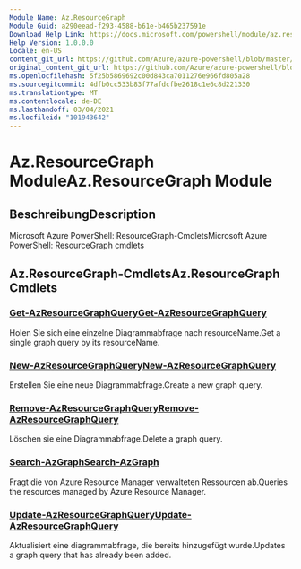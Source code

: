 ```yaml
---
Module Name: Az.ResourceGraph
Module Guid: a290eead-f293-4588-b61e-b465b237591e
Download Help Link: https://docs.microsoft.com/powershell/module/az.resourcegraph
Help Version: 1.0.0.0
Locale: en-US
content_git_url: https://github.com/Azure/azure-powershell/blob/master/src/ResourceGraph/ResourceGraph/help/Az.ResourceGraph.md
original_content_git_url: https://github.com/Azure/azure-powershell/blob/master/src/ResourceGraph/ResourceGraph/help/Az.ResourceGraph.md
ms.openlocfilehash: 5f25b5869692c00d843ca7011276e966fd805a28
ms.sourcegitcommit: 4dfb0cc533b83f77afdcfbe2618c1e6c8d221330
ms.translationtype: MT
ms.contentlocale: de-DE
ms.lasthandoff: 03/04/2021
ms.locfileid: "101943642"
---
```

# <span data-ttu-id="d5ca0-101">Az.ResourceGraph Module</span><span class="sxs-lookup"><span data-stu-id="d5ca0-101">Az.ResourceGraph Module</span></span>
## <span data-ttu-id="d5ca0-102">Beschreibung</span><span class="sxs-lookup"><span data-stu-id="d5ca0-102">Description</span></span>
<span data-ttu-id="d5ca0-103">Microsoft Azure PowerShell: ResourceGraph-Cmdlets</span><span class="sxs-lookup"><span data-stu-id="d5ca0-103">Microsoft Azure PowerShell: ResourceGraph cmdlets</span></span>

## <span data-ttu-id="d5ca0-104">Az.ResourceGraph-Cmdlets</span><span class="sxs-lookup"><span data-stu-id="d5ca0-104">Az.ResourceGraph Cmdlets</span></span>
### [<span data-ttu-id="d5ca0-105">Get-AzResourceGraphQuery</span><span class="sxs-lookup"><span data-stu-id="d5ca0-105">Get-AzResourceGraphQuery</span></span>](Get-AzResourceGraphQuery.md)
<span data-ttu-id="d5ca0-106">Holen Sie sich eine einzelne Diagrammabfrage nach resourceName.</span><span class="sxs-lookup"><span data-stu-id="d5ca0-106">Get a single graph query by its resourceName.</span></span>

### [<span data-ttu-id="d5ca0-107">New-AzResourceGraphQuery</span><span class="sxs-lookup"><span data-stu-id="d5ca0-107">New-AzResourceGraphQuery</span></span>](New-AzResourceGraphQuery.md)
<span data-ttu-id="d5ca0-108">Erstellen Sie eine neue Diagrammabfrage.</span><span class="sxs-lookup"><span data-stu-id="d5ca0-108">Create a new graph query.</span></span>

### [<span data-ttu-id="d5ca0-109">Remove-AzResourceGraphQuery</span><span class="sxs-lookup"><span data-stu-id="d5ca0-109">Remove-AzResourceGraphQuery</span></span>](Remove-AzResourceGraphQuery.md)
<span data-ttu-id="d5ca0-110">Löschen sie eine Diagrammabfrage.</span><span class="sxs-lookup"><span data-stu-id="d5ca0-110">Delete a graph query.</span></span>

### [<span data-ttu-id="d5ca0-111">Search-AzGraph</span><span class="sxs-lookup"><span data-stu-id="d5ca0-111">Search-AzGraph</span></span>](Search-AzGraph.md)
<span data-ttu-id="d5ca0-112">Fragt die von Azure Resource Manager verwalteten Ressourcen ab.</span><span class="sxs-lookup"><span data-stu-id="d5ca0-112">Queries the resources managed by Azure Resource Manager.</span></span>

### [<span data-ttu-id="d5ca0-113">Update-AzResourceGraphQuery</span><span class="sxs-lookup"><span data-stu-id="d5ca0-113">Update-AzResourceGraphQuery</span></span>](Update-AzResourceGraphQuery.md)
<span data-ttu-id="d5ca0-114">Aktualisiert eine diagrammabfrage, die bereits hinzugefügt wurde.</span><span class="sxs-lookup"><span data-stu-id="d5ca0-114">Updates a graph query that has already been added.</span></span>

